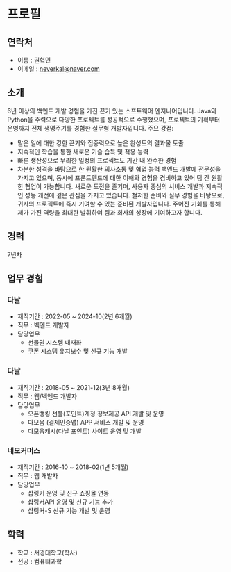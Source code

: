 # 프로필

## 연락처
- 이름 : 권혁민
- 이메일 : neverkal@naver.com

## 소개
6년 이상의 백엔드 개발 경험을 가진 끈기 있는 소프트웨어 엔지니어입니다. Java와 Python을 주력으로 다양한 프로젝트를 성공적으로 수행했으며, 프로젝트의 기획부터 운영까지 전체 생명주기를 경험한 실무형 개발자입니다.
주요 강점:
- 맡은 일에 대한 강한 끈기와 집중력으로 높은 완성도의 결과물 도출
- 지속적인 학습을 통한 새로운 기술 습득 및 적용 능력
- 빠른 생산성으로 무리한 일정의 프로젝트도 기간 내 완수한 경험
- 차분한 성격을 바탕으로 한 원활한 의사소통 및 협업 능력
백엔드 개발에 전문성을 가지고 있으며, 동시에 프론트엔드에 대한 이해와 경험을 겸비하고 있어 팀 간 원활한 협업이 가능합니다. 새로운 도전을 즐기며, 사용자 중심의 서비스 개발과 지속적인 성능 개선에 깊은 관심을 가지고 있습니다.
철저한 준비와 실무 경험을 바탕으로, 귀사의 프로젝트에 즉시 기여할 수 있는 준비된 개발자입니다. 주어진 기회를 통해 제가 가진 역량을 최대한 발휘하여 팀과 회사의 성장에 기여하고자 합니다.

## 경력
7년차

## 업무 경험

### 다날
- 재직기간 : 2022-05 ~ 2024-10(2년 6개월)
- 직무 : 벡엔드 개발자
- 담당업무
  - 선물권 시스템 내재화
  - 쿠폰 시스템 유지보수 및 신규 기능 개발

### 다날
- 재직기간 : 2018-05 ~ 2021-12(3년 8개월)
- 직무 : 웹/벡엔드 개발자
- 담당업무
  - 오픈뱅킹 선불(포인트)계정 정보제공 API 개발 및 운영
  - 다모음 (결제인증앱) APP 서비스 개발 및 운영
  - 다모음캐시(다날 포인트) 사이트 운영 및 개발

### 네모커머스
- 재직기간 : 2016-10 ~ 2018-02(1년 5개월)
- 직무 : 웹 개발자
- 담당업무
  - 샵링커 운영 및 신규 쇼핑몰 연동
  - 샵링커API 운영 및 신규 기능 추가
  - 샵링커-S 신규 기능 개발 및 운영

## 학력
 - 학교 : 서경대학교(학사)
 - 전공 : 컴퓨터과학
